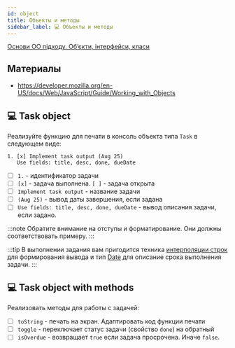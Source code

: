 ```yaml
---
id: object
title: Объекты и методы
sidebar_label: 💻 Объекты и методы
---
```


[Основи ОО підходу. Об’єкти, інтерфейси, класи](https://youtu.be/x8WFNTIS4aM)

## Материалы
- https://developer.mozilla.org/en-US/docs/Web/JavaScript/Guide/Working_with_Objects

## 💻 Task object

Реализуйте функцию для печати в консоль объекта типа `Task` в следующем виде:
```
1. [x] Implement task output (Aug 25)
   Use fields: title, desc, done, dueDate
```

-  [ ] `1.` - идентификатор задачи
-  [ ] `[x]` - задача выполнена. `[ ]` - задача открыта
-  [ ] `Implement task output` - название задачи
-  [ ] `(Aug 25)` - вывод даты завершения, если задана
-  [ ] `Use fields: title, desc, done, dueDate` - вывод описания задачи, если задано. 

:::note
Обратите внимание на отступы и форматирование. Они должны соответствовать примеру. 
:::

:::tip
В выполнении задания вам пригодится техника [интерполяции строк](https://developer.mozilla.org/en-US/docs/Web/JavaScript/Reference/Template_literals) для формирования вывода и тип [Date](https://developer.mozilla.org/en-US/docs/Web/JavaScript/Reference/Global_Objects/Date) для описание срока выполнения задачи. 
:::

## 💻 Task object with methods

Реализовать методы для работы с задачей:

- [ ] `toString` - печать на экран. Адаптировать код функции печати 
- [ ] `toggle` - переключает статус задачи (свойство `done`) на обратный
- [ ] `isOverdue` - возвращает `true` если задача просрочена. Иначе `false`.